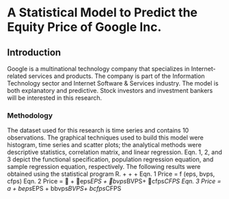 # A Statistical Model to Predict the Equity Price of Google Inc.

## Introduction
Google is a multinational technology company that specializes in Internet-related services and products. The company is part of the Information Technology sector and Internet Software & Services industry. The model is both explanatory and predictive. Stock investors and investment bankers will be interested in this research.

### Methodology

The dataset used for this research is time series and contains 10 observations. The graphical techniques used to build this model were histogram, time series and scatter plots; the analytical methods were descriptive statistics, correlation matrix, and linear regression. Eqn. 1, 2, and 3 depict the functional specification, population regression equation, and sample regression equation, respectively. The following results were obtained using the statistical program R.
                    +      +      +
	Eqn. 1 Price = f (eps, bvps, cfps) 
	Eqn. 2 Price =  + eps*EPS + bvps*BVPS+ cfps*CFPS 
	Eqn. 3 Price = a + beps*EPS + bbvps*BVPS+ bcfps*CFPS
